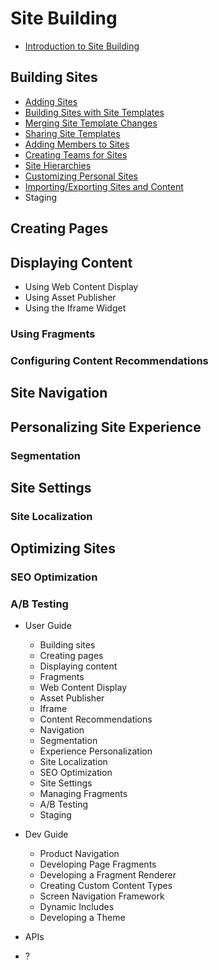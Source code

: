 # Site Building

* [Introduction to Site Building](./01-introduction-to-site-building.md)

## Building Sites

* [Adding Sites](./01-building-sites/01-adding-sites.md)
* [Building Sites with Site Templates](./01-building-sites/02-building-sites-with-site-templates.md)
* [Merging Site Template Changes](./01-building-sites/03-merging-site-template-changes.md)
* [Sharing Site Templates](./01-building-sites/04-sharing-site-templates.md)
* [Adding Members to Sites](./01-building-sites/05-adding-members-to-sites.md)
* [Creating Teams for Sites](./01-building-sites/06-creating-teams-for-sites.md)
* [Site Hierarchies](./01-building-sites/07-site-hierarchies.md)
* [Customizing Personal Sites](./01-building-sites/08-customizing-personal-sites.md)
* [Importing/Exporting Sites and Content](./01-building-sites/09-importing-exporting-pages-and-content.md)
* Staging

## Creating Pages

## Displaying Content

* Using Web Content Display
* Using Asset Publisher
* Using the Iframe Widget

### Using Fragments

### Configuring Content Recommendations

## Site Navigation

## Personalizing Site Experience

### Segmentation

## Site Settings

### Site Localization

## Optimizing Sites

### SEO Optimization

### A/B Testing

* User Guide
  * Building sites
  * Creating pages
  * Displaying content
  * Fragments
  * Web Content Display
  * Asset Publisher
  * Iframe
  * Content Recommendations
  * Navigation
  * Segmentation
  * Experience Personalization
  * Site Localization
  * SEO Optimization
  * Site Settings
  * Managing Fragments
  * A/B Testing
  * Staging

* Dev Guide
  * Product Navigation
  * Developing Page Fragments
  * Developing a Fragment Renderer
  * Creating Custom Content Types
  * Screen Navigation Framework
  * Dynamic Includes
  * Developing a Theme

* APIs
* ?
